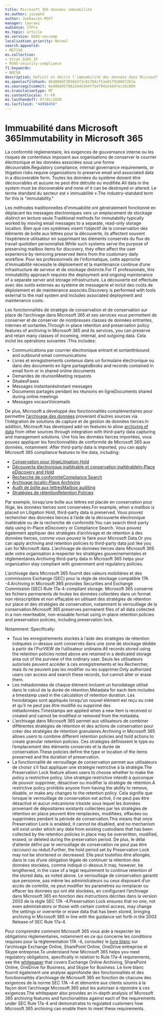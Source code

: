 ```yaml
---
title: Microsoft 365 données immuabilité
ms.author: josephd
author: JoeDavies-MSFT
manager: laurawi
audience: ITPro
ms.topic: article
ms.service: O365-seccomp
localization_priority: Normal
search.appverid:
- MET150
ms.collection:
- Strat_O365_IP
- M365-security-compliance
f1.keywords:
- NOCSH
description: Définit et décrit l’immuabilité des données dans Microsoft 365.
ms.openlocfilehash: 8648060f3036d2f3c81704cf53a817910607263a
ms.sourcegitcommit: 6e608d957082244d1b4ffb47942e5847ec18c0b9
ms.translationtype: MT
ms.contentlocale: fr-FR
ms.lasthandoff: 07/01/2020
ms.locfileid: "44998458"
---
```

# <a name="immutability-in-microsoft-365"></a><span data-ttu-id="b6e4c-103">Immuabilité dans Microsoft 365</span><span class="sxs-lookup"><span data-stu-id="b6e4c-103">Immutability in Microsoft 365</span></span>

<span data-ttu-id="b6e4c-104">La conformité réglementaire, les exigences de gouvernance interne ou les risques de contentieux imposent aux organisations de conserver le courrier électronique et les données associées sous une forme découvrable.</span><span class="sxs-lookup"><span data-stu-id="b6e4c-104">Regulatory compliance, internal governance requirements, or litigation risks require organizations to preserve email and associated data in a discoverable form.</span></span> <span data-ttu-id="b6e4c-105">Toutes les données du système doivent être découvrables et aucune ne peut être détruite ou modifiée.</span><span class="sxs-lookup"><span data-stu-id="b6e4c-105">All data in the system must be discoverable and none of it can be destroyed or altered.</span></span> <span data-ttu-id="b6e4c-106">Le terme standard du secteur est « immuabilité ».</span><span class="sxs-lookup"><span data-stu-id="b6e4c-106">The industry-standard term for this is "immutability."</span></span>

<span data-ttu-id="b6e4c-107">Les méthodes traditionnelles d’immuabilité ont généralement fonctionné en déplacant les messages électroniques vers un emplacement de stockage distinct en lecture seule.</span><span class="sxs-lookup"><span data-stu-id="b6e4c-107">Traditional methods for immutability typically worked by moving email messages to a separate, read-only storage location.</span></span> <span data-ttu-id="b6e4c-108">Bien que ces systèmes visent l’objectif de la conservation des éléments de boîte aux lettres pour la découverte, ils affectent souvent l’expérience utilisateur en supprimant les éléments conservés du flux de travail quotidien personnalisé.</span><span class="sxs-lookup"><span data-stu-id="b6e4c-108">While such systems serve the purpose of preserving mailbox items for discovery, they often affect the user experience by removing preserved items from the customary daily workflow.</span></span> <span data-ttu-id="b6e4c-109">Pour les professionnels de l’informatique, cette approche d’immuabilité nécessite le déploiement et la maintenance continue d’une infrastructure de serveur et de stockage distincte.</span><span class="sxs-lookup"><span data-stu-id="b6e4c-109">For IT professionals, this immutability approach requires the deployment and ongoing maintenance of a separate server and storage infrastructure.</span></span> <span data-ttu-id="b6e4c-110">La découverte est effectuée avec des outils externes au système de messagerie et inclut des coûts de déploiement et de maintenance associés.</span><span class="sxs-lookup"><span data-stu-id="b6e4c-110">Discovery is performed with tools external to the mail system and includes associated deployment and maintenance costs.</span></span>

<span data-ttu-id="b6e4c-111">Les fonctionnalités de stratégie de conservation et de conservation sur place de l’archivage dans Microsoft 365 et ses services vous permettent de conserver et de conserver de nombreuses classes de données entrantes, internes et sortantes.</span><span class="sxs-lookup"><span data-stu-id="b6e4c-111">Through in-place retention and preservation policy features of archiving in Microsoft 365 and its services, you can preserve and retain many classes of incoming, internal, and outgoing data.</span></span> <span data-ttu-id="b6e4c-112">Cela inclut les opérations suivantes :</span><span class="sxs-lookup"><span data-stu-id="b6e4c-112">This includes:</span></span>

- <span data-ttu-id="b6e4c-113">Communications par courrier électronique entrant et sortant</span><span class="sxs-lookup"><span data-stu-id="b6e4c-113">Inbound and outbound email communications</span></span>
- <span data-ttu-id="b6e4c-114">Livres et enregistrements contenus dans un formulaire électronique ou dans des documents en ligne partagés</span><span class="sxs-lookup"><span data-stu-id="b6e4c-114">Books and records contained in email form or in shared online documents</span></span>
- <span data-ttu-id="b6e4c-115">Demandes de réunion</span><span class="sxs-lookup"><span data-stu-id="b6e4c-115">Meeting requests</span></span>
- <span data-ttu-id="b6e4c-116">Situées</span><span class="sxs-lookup"><span data-stu-id="b6e4c-116">Faxes</span></span>
- <span data-ttu-id="b6e4c-117">Messages instantanés</span><span class="sxs-lookup"><span data-stu-id="b6e4c-117">Instant messages</span></span>
- <span data-ttu-id="b6e4c-118">Documents partagés pendant les réunions en ligne</span><span class="sxs-lookup"><span data-stu-id="b6e4c-118">Documents shared during online meetings</span></span>
- <span data-ttu-id="b6e4c-119">Messages vocaux</span><span class="sxs-lookup"><span data-stu-id="b6e4c-119">Voicemails</span></span>

<span data-ttu-id="b6e4c-120">De plus, Microsoft a développé des fonctionnalités complémentaires pour permettre [l’archivage des données](https://support.office.com/article/Archiving-third-party-data-in-Office-365-0ce338d5-3666-4a18-86ab-c6910ff408cc) provenant d’autres sources via l’intégration de solutions de capture et de gestion de données tierces.</span><span class="sxs-lookup"><span data-stu-id="b6e4c-120">In addition, Microsoft has developed add-on features to allow [archiving of data](https://support.office.com/article/Archiving-third-party-data-in-Office-365-0ce338d5-3666-4a18-86ab-c6910ff408cc) from other sources through integration with third-party data capturing and management solutions.</span></span> <span data-ttu-id="b6e4c-121">Une fois les données tierces importées, vous pouvez appliquer les fonctionnalités de conformité de Microsoft 365 aux données, notamment :</span><span class="sxs-lookup"><span data-stu-id="b6e4c-121">After third-party data is imported, you can apply Microsoft 365 compliance features to the data, including:</span></span>

- [<span data-ttu-id="b6e4c-122">Conservation pour litige</span><span class="sxs-lookup"><span data-stu-id="b6e4c-122">Litigation Hold</span></span>](https://docs.microsoft.com/microsoft-365/compliance/create-a-litigation-hold)
- [<span data-ttu-id="b6e4c-123">Découverte électronique inaltérable et conservation inaltérable</span><span class="sxs-lookup"><span data-stu-id="b6e4c-123">In-Place eDiscovery and Hold</span></span>](https://docs.microsoft.com/microsoft-365/compliance/manage-legal-investigations)
- [<span data-ttu-id="b6e4c-124">Recherche de conformité</span><span class="sxs-lookup"><span data-stu-id="b6e4c-124">Compliance Search</span></span>](https://docs.microsoft.com/microsoft-365/compliance/search-for-content)
- [<span data-ttu-id="b6e4c-125">Archivage local</span><span class="sxs-lookup"><span data-stu-id="b6e4c-125">In-Place Archiving</span></span>](https://docs.microsoft.com/microsoft-365/compliance/enable-archive-mailboxes)
- [<span data-ttu-id="b6e4c-126">Audit de boîte aux lettres</span><span class="sxs-lookup"><span data-stu-id="b6e4c-126">Mailbox auditing</span></span>](https://docs.microsoft.com/microsoft-365/compliance/enable-mailbox-auditing)
- [<span data-ttu-id="b6e4c-127">Stratégies de rétention</span><span class="sxs-lookup"><span data-stu-id="b6e4c-127">Retention Policies</span></span>](https://docs.microsoft.com/microsoft-365/compliance/retention-policies)

<span data-ttu-id="b6e4c-128">Par exemple, lorsqu’une boîte aux lettres est placée en conservation pour litige, les données tierces sont conservées.</span><span class="sxs-lookup"><span data-stu-id="b6e4c-128">For example, when a mailbox is placed on Litigation Hold, third-party data is preserved.</span></span> <span data-ttu-id="b6e4c-129">Vous pouvez rechercher des données tierces à l’aide de la découverte électronique inaltérable ou de la recherche de conformité.</span><span class="sxs-lookup"><span data-stu-id="b6e4c-129">You can search third-party data using In-Place eDiscovery or Compliance Search.</span></span> <span data-ttu-id="b6e4c-130">Vous pouvez également appliquer des stratégies d’archivage et de rétention à des données tierces, comme vous pouvez le faire pour Microsoft Data.</span><span class="sxs-lookup"><span data-stu-id="b6e4c-130">Or you can apply archiving and retention policies to third-party data just like you can for Microsoft data.</span></span> <span data-ttu-id="b6e4c-131">L’archivage de données tierces dans Microsoft 365 aide votre organisation à respecter les stratégies gouvernementales et réglementaires.</span><span class="sxs-lookup"><span data-stu-id="b6e4c-131">Archiving third-party data in Microsoft 365 helps your organization stay compliant with government and regulatory policies.</span></span>

<span data-ttu-id="b6e4c-132">L’archivage dans Microsoft 365 fournit des valeurs mobilières et des commissions Exchange (SEC) pour la règle de stockage compatible 17A -4.</span><span class="sxs-lookup"><span data-stu-id="b6e4c-132">Archiving in Microsoft 365 provides Securities and Exchange Commission (SEC) Rule 17a-4-compliant storage.</span></span> <span data-ttu-id="b6e4c-133">Microsoft 365 conserve les fichiers permanents de toutes les données collectées dans un format non réinscriptible et non effaçable en utilisant des stratégies de rétention sur place et des stratégies de conservation, notamment le verrouillage de la conservation.</span><span class="sxs-lookup"><span data-stu-id="b6e4c-133">Microsoft 365 preserves permanent files of all data collected in a non-rewriteable, non-erasable format using in-place retention policies and preservation policies, including preservation lock.</span></span>

<span data-ttu-id="b6e4c-134">Notamment :</span><span class="sxs-lookup"><span data-stu-id="b6e4c-134">Specifically:</span></span>

- <span data-ttu-id="b6e4c-135">Tous les enregistrements stockés à l’aide des stratégies de rétention indiquées ci-dessus sont conservés dans une zone de stockage dédiée à partir de l’PurVIEW de l’utilisateur ordinaire.</span><span class="sxs-lookup"><span data-stu-id="b6e4c-135">All records stored using the retention policies noted above are retained in a dedicated storage area out of the purview of the ordinary user.</span></span> <span data-ttu-id="b6e4c-136">Seuls les utilisateurs autorisés peuvent accéder à ces enregistrements et les Rechercher, mais ils ne peuvent pas les modifier ou les supprimer.</span><span class="sxs-lookup"><span data-stu-id="b6e4c-136">Only authorized users can access and search these records, but cannot alter or erase them.</span></span>
- <span data-ttu-id="b6e4c-137">Les métadonnées de chaque élément incluent un horodatage utilisé dans le calcul de la durée de rétention.</span><span class="sxs-lookup"><span data-stu-id="b6e4c-137">Metadata for each item includes a timestamp used in the calculation of retention duration.</span></span> <span data-ttu-id="b6e4c-138">Les horodatages sont appliqués lorsqu’un nouvel élément est reçu ou créé et qu’il ne peut pas être modifié ou supprimé des métadonnées.</span><span class="sxs-lookup"><span data-stu-id="b6e4c-138">Timestamps are applied when a new item is received or created and cannot be modified or removed from the metadata.</span></span>
- <span data-ttu-id="b6e4c-139">L’archivage dans Microsoft 365 permet aux utilisateurs de combiner différentes stratégies de rétention et des actions de conservation pour créer des stratégies de rétention granulaires.</span><span class="sxs-lookup"><span data-stu-id="b6e4c-139">Archiving in Microsoft 365 allows users to combine different retention policies and hold actions to create granular retention policies.</span></span> <span data-ttu-id="b6e4c-140">Ces stratégies définissent le type ou l’emplacement des éléments conservés et la durée de conservation.</span><span class="sxs-lookup"><span data-stu-id="b6e4c-140">These policies define the type or location of the items preserved and the duration of preservation.</span></span>
- <span data-ttu-id="b6e4c-141">La fonctionnalité de verrouillage de conservation permet aux utilisateurs de choisir s’il faut appliquer une stratégie restrictive à la stratégie.</span><span class="sxs-lookup"><span data-stu-id="b6e4c-141">The Preservation Lock feature allows users to choose whether to make the policy a restrictive policy.</span></span> <span data-ttu-id="b6e4c-142">Une stratégie restrictive interdit à quiconque de pouvoir supprimer, désactiver ou modifier la stratégie de rétention.</span><span class="sxs-lookup"><span data-stu-id="b6e4c-142">A restrictive policy prohibits anyone from having the ability to remove, disable, or make any changes to the retention policy.</span></span> <span data-ttu-id="b6e4c-143">Cela signifie que lorsque le verrouillage de conservation est activé, il ne peut pas être désactivé et aucun mécanisme n’existe sous lequel les données provenant de dépositaires existants collectées par les stratégies de rétention en place peuvent être remplacées, modifiées, effacées ou supprimées pendant la période de conservation.</span><span class="sxs-lookup"><span data-stu-id="b6e4c-143">This means that once Preservation Lock is enabled, it cannot be disabled, and no mechanism will exist under which any data from existing custodians that has been collected by the retention policies in place may be overwritten, modified, erased, or deleted during the preservation period.</span></span> <span data-ttu-id="b6e4c-144">De plus, le délai d’attente défini par le verrouillage de conservation ne peut pas être raccourci ou réduit.</span><span class="sxs-lookup"><span data-stu-id="b6e4c-144">Further, the hold period set by Preservation Lock may not be shortened or decreased.</span></span> <span data-ttu-id="b6e4c-145">Elle peut toutefois être allongée, dans le cas d’une obligation légale de continuer la rétention des données stockées, comme indiqué ci-dessus.</span><span class="sxs-lookup"><span data-stu-id="b6e4c-145">It may, however, be lengthened, in the case of a legal requirement to continue retention of the stored data, as noted above.</span></span> <span data-ttu-id="b6e4c-146">Le verrouillage de conservation garantit que personne, pas même les administrateurs ou ceux disposant d’un accès de contrôle, ne peut modifier les paramètres ou remplacer ou effacer les données qui ont été stockées, en configurant l’archivage dans Microsoft 365 en fonction des instructions décrites dans la version 2003 de la règle SEC 17A -4.</span><span class="sxs-lookup"><span data-stu-id="b6e4c-146">Preservation Lock ensures that no one, not even administrators or those with certain control access, may change the settings or overwrite or erase data that has been stored, bringing archiving in Microsoft 365 in line with the guidance set forth in the 2003 Release of SEC Rule 17a-4.</span></span>

<span data-ttu-id="b6e4c-147">Pour comprendre comment Microsoft 365 vous aide à respecter les obligations réglementaires, notamment en ce qui concerne les conditions requises pour la réglementation 17A -4, consultez le [livre blanc](https://www.microsoft.com/microsoft-365/blog/wp-content/uploads/2015/11/Microsoft-EOA-White-Paper.pdf) sur l’archivage Exchange Online, SharePoint Online, OneDrive entreprise et Skype entreprise.</span><span class="sxs-lookup"><span data-stu-id="b6e4c-147">To understand how Microsoft 365 helps you meet regulatory obligations, specifically in relation to Rule 17a-4 requirements, see the [whitepaper](https://www.microsoft.com/microsoft-365/blog/wp-content/uploads/2015/11/Microsoft-EOA-White-Paper.pdf) that covers Exchange Online Archiving, SharePoint Online, OneDrive for Business, and Skype for Business.</span></span> <span data-ttu-id="b6e4c-148">Le livre blanc fournit également une analyse approfondie des fonctionnalités et des fonctionnalités d’archivage de Microsoft 365 en fonction de chacune des exigences de la norme SEC 17A -4 et démontre aux clients soumis à la façon dont l’archivage Microsoft 365 peut les autoriser à répondre à ces exigences.</span><span class="sxs-lookup"><span data-stu-id="b6e4c-148">The whitepaper also provides an in-depth analysis of Microsoft 365 archiving features and functionalities against each of the requirements under SEC Rule 17a-4 and demonstrates to regulated customers how Microsoft 365 archiving can enable them to meet these requirements.</span></span>
